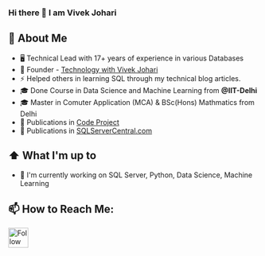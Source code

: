 ### Hi there 👋 I am Vivek Johari

<!--
**vivekjohari/vivekjohari** is a ✨ _special_ ✨ repository because its `README.md` (this file) appears on your GitHub profile.

Here are some ideas to get you started:

- 🔭 I’m currently working on ...
- 🌱 I’m currently learning ...
- 👯 I’m looking to collaborate on ...
- 🤔 I’m looking for help with ...
- 💬 Ask me about ...
- 📫 How to reach me: ...
- 😄 Pronouns: ...
- ⚡ Fun fact: ...
-->
## :book: About Me
- 🖥 Technical Lead with 17+ years of experience in various Databases
- 💼 Founder - [Technology with Vivek Johari](https://www.techmixing.com/)
- ⚡  Helped others in learning SQL through my technical blog articles.
- 🎓 Done Course in Data Science and Machine Learning from **@IIT-Delhi**
- 🎓 Master in Comuter Application (MCA) & BSc(Hons) Mathmatics from Delhi
- 💬 Publications in [Code Project](https://www.codeproject.com/script/Articles/MemberArticles.aspx?amid=3667781)
- 💬 Publications in [SQLServerCentral.com](https://www.sqlservercentral.com/articles/sql-joins)


## ⬆ What I'm up to

- 🔨 I'm currently working on SQL Server, Python, Data Science, Machine Learning

## 📫 How to Reach Me:
[<img height="40" src="https://img.icons8.com/color/48/000000/linkedin.png" height="40em" align="center" alt="Follow Vivek Johari on LinkedIn" title="Follow Vivek Johari on LinkedIn"/>](https://www.linkedin.com/in/vivekjohari/) &nbsp; 
